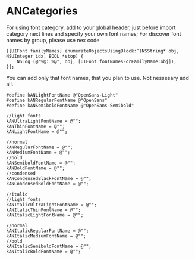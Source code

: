 ANCategories
============

For using font category, add to your global header, just before import category next lines and specify your own font names;
For discover font names by group, please use nex code

```
[[UIFont familyNames] enumerateObjectsUsingBlock:^(NSString* obj, NSUInteger idx, BOOL *stop) {
    NSLog (@"%@: %@", obj, [UIFont fontNamesForFamilyName:obj]);
}];
```

You can add only that font names, that you plan to use. Not nessesary add all.

```
#define kANLightFontName @"OpenSans-Light"
#define kANRegularFontName @"OpenSans"
#define kANSemiboldFontName @"OpenSans-Semibold"
```

```
//light fonts
kANUltraLightFontName = @"";
kANThinFontName = @"";
kANLightFontName = @"";

//normal
kANRegularFontName = @"";
kANMediumFontName = @"";
//bold
kANSemiboldFontName = @"";
kANBoldFontName = @"";
//condensed
kANCondensedBlackFontName = @"";
kANCondensedBoldFontName = @"";

//italic
//light fonts
kANItalicUltraLightFontName = @"";
kANItalicThinFontName = @"";
kANItalicLightFontName = @"";

//normal
kANItalicRegularFontName = @"";
kANItalicMediumFontName = @"";
//bold
kANItalicSemiboldFontName = @"";
kANItalicBoldFontName = @"";
```

